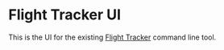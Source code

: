# Flight Tracker UI

This is the UI for the existing [Flight Tracker](https://github.com/pmartelletti/flight-tracker) command line tool.
